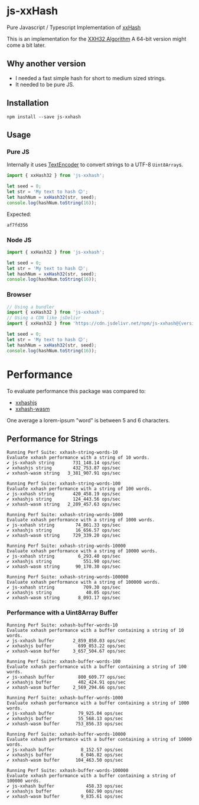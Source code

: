 # js-xxHash

Pure Javascript / Typescript Implementation of [xxHash](http://cyan4973.github.io/xxHash/)

This is an implementation for the
[XXH32 Algorithm](https://github.com/Cyan4973/xxHash/blob/dev/doc/xxhash_spec.md#xxh32-algorithm-description)
A 64-bit version might come a bit later.

## Why another version

- I needed a fast simple hash for short to medium sized strings.
- It needed to be pure JS.

## Installation

```
npm install --save js-xxhash
```

## Usage

### Pure JS

Internally it uses [TextEncoder](https://developer.mozilla.org/en-US/docs/Web/API/TextEncoder) to convert strings to a UTF-8 `Uint8Array`s.

```typescript
import { xxHash32 } from 'js-xxhash';

let seed = 0;
let str = 'My text to hash 😊';
let hashNum = xxHash32(str, seed);
console.log(hashNum.toString(16));
```

Expected:

```
af7fd356
```

### Node JS

```typescript
import { xxHash32 } from 'js-xxhash';

let seed = 0;
let str = 'My text to hash 😊';
let hashNum = xxHash32(str, seed);
console.log(hashNum.toString(16));
```

### Browser

```typescript
// Using a bundler
import { xxHash32 } from 'js-xxhash';
// Using a CDN like jsDelivr
import { xxHash32 } from 'https://cdn.jsdelivr.net/npm/js-xxhash@{version}/index.mjs';

let seed = 0;
let str = 'My text to hash 😊';
let hashNum = xxHash32(str, seed);
console.log(hashNum.toString(16));
```

# Performance

To evaluate performance this package was compared to:

- [xxhashjs](https://www.npmjs.com/package/xxhashjs)
- [xxhash-wasm](https://www.npmjs.com/package/xxhash-wasm)

One average a lorem-ipsum "word" is between 5 and 6 characters.

## Performance for Strings

```
Running Perf Suite: xxhash-string-words-10
Evaluate xxhash performance with a string of 10 words.
✔ js-xxhash string       731_148.14 ops/sec
✔ xxhashjs string        432_753.87 ops/sec
✔ xxhash-wasm string   3_381_907.91 ops/sec

Running Perf Suite: xxhash-string-words-100
Evaluate xxhash performance with a string of 100 words.
✔ js-xxhash string       420_458.19 ops/sec
✔ xxhashjs string        124_443.56 ops/sec
✔ xxhash-wasm string   2_289_457.63 ops/sec

Running Perf Suite: xxhash-string-words-1000
Evaluate xxhash performance with a string of 1000 words.
✔ js-xxhash string        74_861.33 ops/sec
✔ xxhashjs string         16_656.57 ops/sec
✔ xxhash-wasm string     729_339.20 ops/sec

Running Perf Suite: xxhash-string-words-10000
Evaluate xxhash performance with a string of 10000 words.
✔ js-xxhash string         6_293.40 ops/sec
✔ xxhashjs string            551.90 ops/sec
✔ xxhash-wasm string      90_170.30 ops/sec

Running Perf Suite: xxhash-string-words-100000
Evaluate xxhash performance with a string of 100000 words.
✔ js-xxhash string           709.30 ops/sec
✔ xxhashjs string             40.05 ops/sec
✔ xxhash-wasm string       8_093.17 ops/sec
```

### Performance with a Uint8Array Buffer

```
Running Perf Suite: xxhash-buffer-words-10
Evaluate xxhash performance with a buffer containing a string of 10 words.
✔ js-xxhash buffer       2_859_850.03 ops/sec
✔ xxhashjs buffer          699_053.22 ops/sec
✔ xxhash-wasm buffer     3_657_504.67 ops/sec

Running Perf Suite: xxhash-buffer-words-100
Evaluate xxhash performance with a buffer containing a string of 100 words.
✔ js-xxhash buffer         800_609.77 ops/sec
✔ xxhashjs buffer          402_424.91 ops/sec
✔ xxhash-wasm buffer     2_569_294.66 ops/sec

Running Perf Suite: xxhash-buffer-words-1000
Evaluate xxhash performance with a buffer containing a string of 1000 words.
✔ js-xxhash buffer         79_925.04 ops/sec
✔ xxhashjs buffer          55_568.13 ops/sec
✔ xxhash-wasm buffer      753_856.33 ops/sec

Running Perf Suite: xxhash-buffer-words-10000
Evaluate xxhash performance with a buffer containing a string of 10000 words.
✔ js-xxhash buffer          8_152.57 ops/sec
✔ xxhashjs buffer           6_046.82 ops/sec
✔ xxhash-wasm buffer      104_463.50 ops/sec

Running Perf Suite: xxhash-buffer-words-100000
Evaluate xxhash performance with a buffer containing a string of 100000 words.
✔ js-xxhash buffer            458.33 ops/sec
✔ xxhashjs buffer             602.90 ops/sec
✔ xxhash-wasm buffer        9_835.61 ops/sec
```

